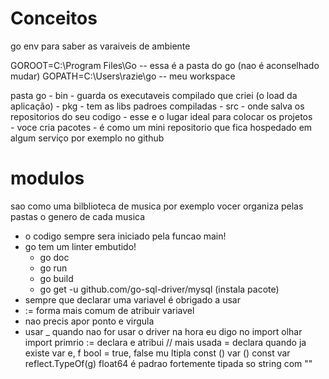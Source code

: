# Conceitos

go env para saber as varaiveis de ambiente

GOROOT=C:\Program Files\Go -- essa é a pasta do go (nao é aconselhado mudar)
GOPATH=C:\Users\razie\go -- meu workspace

pasta go
    - bin - guarda os executaveis compilado que criei (o load da aplicação)
    - pkg - tem as libs padroes compiladas
    - src - onde salva os repositorios do seu codigo - esse e o lugar ideal para colocar os projetos    
        - voce cria pacotes
        - é como um mini repositorio que fica hospedado em algum serviço por exemplo no github

# modulos

sao como uma bilblioteca de musica por exemplo vocer organiza pelas pastas o genero de cada musica

- o codigo sempre sera iniciado pela funcao main!
- go tem um linter embutido!
    - go doc
    - go run
    - go build
    - go get -u github.com/go-sql-driver/mysql (instala pacote)
- sempre que declarar uma variavel é obrigado a usar
- := forma mais comum de atribuir variavel
- nao precis apor ponto e virgula
- usar _ quando nao for usar o driver na hora eu digo no import olhar import primrio
     := declara e atribui // mais usada
     = declara quando ja existe
     	var e, f bool = true, false mu ltipla
        const ()
        var ()
        const 
        var
         reflect.TypeOf(g)
         float64 é padrao
         fortemente tipada
         so string com ""
         